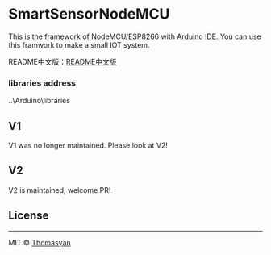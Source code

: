 # SmartSensorNodeMCU

This is the framework of NodeMCU/ESP8266 with Arduino IDE. You can use this framwork to make a small IOT system.

README中文版：[README中文版](README_CN.md)

### libraries address

..\Arduino\libraries


## V1

V1 was no longer maintained. Please look at V2!

## V2

V2 is maintained, welcome PR!

## License
---
MIT © [Thomasyan](https://github.com/ThomasTransboundaryYan)